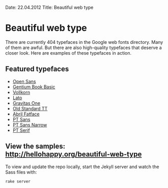 Date: 22.04.2012
Title: Beautiful web type 

# Beautiful web type

There are currently 404 typefaces in the Google web fonts directory. Many of them are awful. But there are also high-quality typefaces that deserve a closer look. Here are examples of these typefaces in action.

## Featured typefaces

* [Open Sans](http://www.google.com/webfonts/specimen/Open+Sans)
* [Gentium Book Basic](http://www.google.com/webfonts/specimen/Gentium+Book+Basic)
* [Vollkorn](http://www.google.com/webfonts/specimen/Vollkorn)
* [Lato](http://www.google.com/webfonts/specimen/Lato)
* [Gravitas One](http://www.google.com/webfonts/specimen/Gravitas+One)
* [Old Standard TT](http://www.google.com/webfonts/specimen/Old+Standard+TT)
* [Abril Fatface](http://www.google.com/webfonts/specimen/Abril+Fatface)
* [PT Sans](http://www.google.com/webfonts/specimen/PT+Sans)
* [PT Sans Narrow](http://www.google.com/webfonts/specimen/PT+Sans+Narrow)
* [PT Serif](http://www.google.com/webfonts/specimen/PT+Serif)

## View the samples: http://hellohappy.org/beautiful-web-type

To view and update the repo locally, start the Jekyll server and watch the Sass files with:

    rake server

